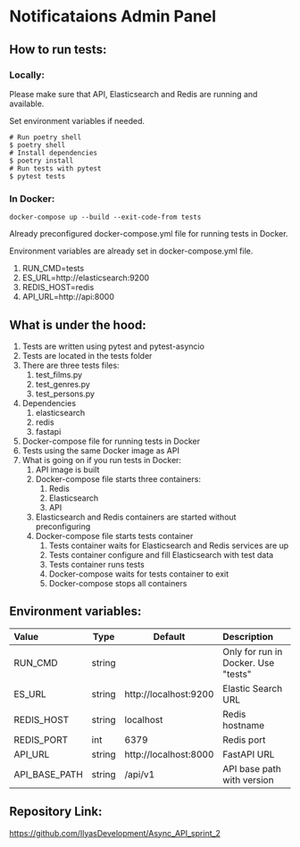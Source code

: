 # Notificataions Admin Panel

## How to run tests:

### Locally:

Please make sure that API, Elasticsearch and Redis are running and available.

Set environment variables if needed.

```shell
# Run poetry shell
$ poetry shell
# Install dependencies
$ poetry install
# Run tests with pytest 
$ pytest tests
```

### In Docker:

```shell
docker-compose up --build --exit-code-from tests
```
Already preconfigured docker-compose.yml file for running tests in Docker.

Environment variables are already set in docker-compose.yml file.

1. RUN_CMD=tests
2. ES_URL=http://elasticsearch:9200
3. REDIS_HOST=redis
4. API_URL=http://api:8000

##  What is under the hood:

1. Tests are written using pytest and pytest-asyncio
2. Tests are located in the tests folder
3. There are three tests files:
    1. test_films.py
    2. test_genres.py
    3. test_persons.py
4. Dependencies
   1. elasticsearch
   2. redis
   3. fastapi
5. Docker-compose file for running tests in Docker
6. Tests using the same Docker image as API
7. What is going on if you run tests in Docker:
    1. API image is built 
    2. Docker-compose file starts three containers:
        1. Redis
        2. Elasticsearch
        3. API
    3. Elasticsearch and Redis containers are started without preconfiguring
    4. Docker-compose file starts tests container
       1. Tests container waits for Elasticsearch and Redis services are up
       2. Tests container configure and fill Elasticsearch with test data
       3. Tests container runs tests
       4. Docker-compose waits for tests container to exit
       5. Docker-compose stops all containers

## Environment variables:

| Value         | Type    | Default               | Description                         |
|:--------------|---------|-----------------------|:------------------------------------|
| RUN_CMD       | string  |                       | Only for run in Docker. Use "tests" |
| ES_URL        | string  | http://localhost:9200 | Elastic Search URL                  |
| REDIS_HOST    | string  | localhost             | Redis hostname                      |
| REDIS_PORT    | int     | 6379                  | Redis port                          |
| API_URL       | string  | http://localhost:8000 | FastAPI URL                         |
| API_BASE_PATH | string  | /api/v1               | API base path with version          |

## Repository Link:
https://github.com/IlyasDevelopment/Async_API_sprint_2

